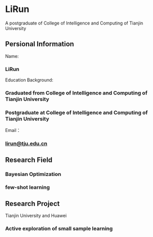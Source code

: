 # LiRun
A postgraduate of College of Intelligence and Computing of Tianjin University

## Persional Information
Name:
### LiRun
Education Background:
### Graduated from College of Intelligence and Computing of Tianjin University
### Postgraduate at College of Intelligence and Computing of Tianjin University
Email：
### lirun@tju.edu.cn

## Research Field
### Bayesian Optimization
### few-shot learning

## Research Project
Tianjin University and Huawei
### Active exploration of small sample learning
